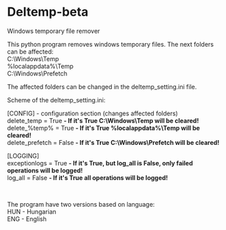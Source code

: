 # Deltemp-beta
Windows temporary file remover

This python program removes windows temporary files. The next folders can be affected:
<br />C:\Windows\Temp
<br />%localappdata%\Temp
<br />C:\Windows\Prefetch

The affected folders can be changed in the deltemp_setting.ini file.

Scheme of the deltemp_setting.ini:

[CONFIG] - configuration section (changes affected folders)
<br />delete_temp = True   <strong> - If it's True C:\Windows\Temp will be cleared!</strong>
<br />delete_%temp% = True   <strong> - If it's True %localappdata%\Temp will be cleared!</strong>
<br />delete_prefetch = False  <strong> - If it's True C:\Windows\Prefetch will be cleared!</strong>

[LOGGING]
<br />exceptionlogs = True <strong>  - If it's True, but log_all is False, only failed operations will be logged!</strong>
<br />log_all = False  <strong> - If it's True all operations will be logged!</strong>

<br />

The program have two versions based on language:
<br />HUN - Hungarian
<br />ENG - English
